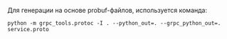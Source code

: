 Для генерации на основе probuf-файлов, используется команда:

```python -m grpc_tools.protoc -I . --python_out=. --grpc_python_out=. service.proto```